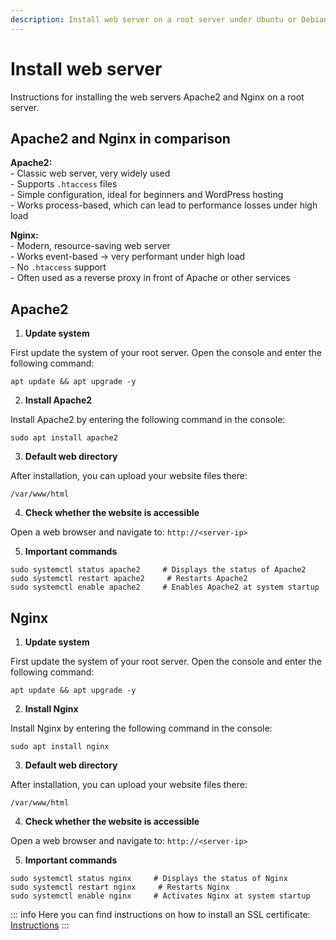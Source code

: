 ```yaml
---
description: Install web server on a root server under Ubuntu or Debian - complete guide for Apache2 and Nginx setup on root servers.
---
```


# Install web server

Instructions for installing the web servers Apache2 and Nginx on a root server.

## Apache2 and Nginx in comparison

<strong>Apache2:</strong> <br>
    - Classic web server, very widely used <br>
    - Supports ``` .htaccess ``` files <br>
    - Simple configuration, ideal for beginners and WordPress hosting <br>
    - Works process-based, which can lead to performance losses under high load

<strong>Nginx:</strong> <br>
    - Modern, resource-saving web server <br>
    - Works event-based → very performant under high load <br>
    - No ``` .htaccess ``` support <br>
    - Often used as a reverse proxy in front of Apache or other services

## Apache2

1. <strong>Update system</strong>

First update the system of your root server. Open the console and enter the following command:

```
apt update && apt upgrade -y
```

2. <strong>Install Apache2</strong>

Install Apache2 by entering the following command in the console:

```
sudo apt install apache2
```

3. <strong>Default web directory</strong>

After installation, you can upload your website files there:

```
/var/www/html
```

4. <strong>Check whether the website is accessible</strong>

Open a web browser and navigate to: ``` http://<server-ip> ```

5. <strong>Important commands</strong>

```
sudo systemctl status apache2     # Displays the status of Apache2
sudo systemctl restart apache2     # Restarts Apache2
sudo systemctl enable apache2     # Enables Apache2 at system startup
```

## Nginx

1. <strong>Update system</strong>

First update the system of your root server. Open the console and enter the following command:

```
apt update && apt upgrade -y
```

2. <strong>Install Nginx</strong>

Install Nginx by entering the following command in the console:

```
sudo apt install nginx
```

3. <strong>Default web directory</strong>

After installation, you can upload your website files there:

```
/var/www/html
```

4. <strong>Check whether the website is accessible</strong>

Open a web browser and navigate to: ``` http://<server-ip> ```

5. <strong>Important commands</strong>

```
sudo systemctl status nginx     # Displays the status of Nginx
sudo systemctl restart nginx     # Restarts Nginx
sudo systemctl enable nginx     # Activates Nginx at system startup
```
::: info
Here you can find instructions on how to install an SSL certificate: [Instructions](install-certbot.md)
:::
